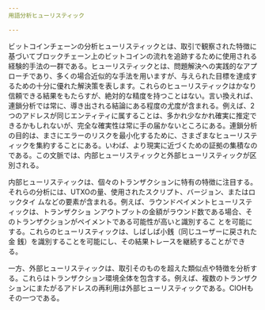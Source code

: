 ```yaml
---
用語分析ヒューリスティック

---
```

ビットコインチェーンの分析ヒューリスティックとは、取引で観察された特徴に基づいてブロックチェーン上のビットコインの流れを追跡するために使用される経験的手法の一群である。ヒューリスティックとは、問題解決への実践的なアプローチであり、多くの場合近似的な手法を用いますが、与えられた目標を達成するための十分に優れた解決策を表します。これらのヒューリスティックはかなり信頼できる結果をもたらすが、絶対的な精度を持つことはない。言い換えれば、連鎖分析では常に、導き出される結論にある程度の尤度が含まれる。例えば、2つのアドレスが同じエンティティに属することは、多かれ少なかれ確実に推定できるかもしれないが、完全な確実性は常に手の届かないところにある。連鎖分析の目的は、まさにエラーのリスクを最小化するために、さまざまなヒューリスティックを集約することにある。いわば、より現実に近づくための証拠の集積なのである。この文脈では、内部ヒューリスティックと外部ヒューリスティックが区別される。

内部ヒューリスティックは、個々のトランザクションに特有の特徴に注目する。それらの分析には、UTXOの量、使用されたスクリプト、バージョン、またはロックタイ ムなどの要素が含まれる。例えば、ラウンドペイメントヒューリスティックは、トランザクショ ンアウトプットの金額がラウンド数である場合、そのトランザクションがペイメントである可能性が高いと識別するこ とを可能にする。これらのヒューリスティックは、しばしば小銭（同じユーザーに戻された金 銭）を識別することを可能にし、その結果トレースを継続することができる。

一方、外部ヒューリスティックは、取引そのものを超えた類似点や特徴を分析する。これらはトランザクション環境全体を包含する。例えば、複数のトランザクションにまたがるアドレスの再利用は外部ヒューリスティックである。CIOHもその一つである。